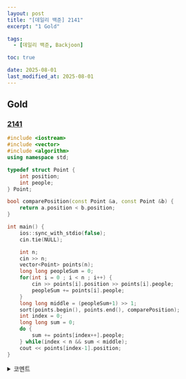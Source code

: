 ```yaml
---
layout: post
title: "[데일리 백준] 2141"
excerpt: "1 Gold"

tags:
  - [데일리 백준, Backjoon]

toc: true

date: 2025-08-01
last_modified_at: 2025-08-01
---
```

## Gold
### [2141][def]

```c++
#include <iostream>
#include <vector>
#include <algorithm>
using namespace std;

typedef struct Point {
    int position;
    int people;
} Point;

bool comparePosition(const Point &a, const Point &b) {
    return a.position < b.position;
}

int main() {
    ios::sync_with_stdio(false);
    cin.tie(NULL);

    int n;
    cin >> n;
    vector<Point> points(n);
    long long peopleSum = 0;
    for(int i = 0 ; i < n ; i++) {
        cin >> points[i].position >> points[i].people;
        peopleSum += points[i].people;
    }
    long long middle = (peopleSum+1) >> 1;
    sort(points.begin(), points.end(), comparePosition);
    int index = 0;
    long long sum = 0;
    do {
        sum += points[index++].people;
    } while(index < n && sum < middle);
    cout << points[index-1].position;
}
```

<details>
<summary>코멘트</summary>
<div markdown="1">

- Sorting

</div>
</details>

[def]: https://www.acmicpc.net/problem/2141